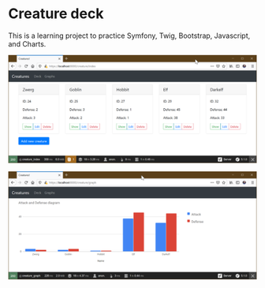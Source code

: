 # Creature deck

This is a learning project to practice Symfony, Twig, Bootstrap, Javascript, and Charts.

![image](./deck.png)

![image](./graph.png)